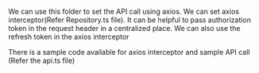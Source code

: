 We can use this folder to set the API call using axios. We can set axios interceptor(Refer Repository.ts file). It can be helpful to pass authorization token in the request header in a centralized place. We can also use the refresh token in the axios interceptor

There is a sample code available for axios interceptor and sample API call (Refer the api.ts file)